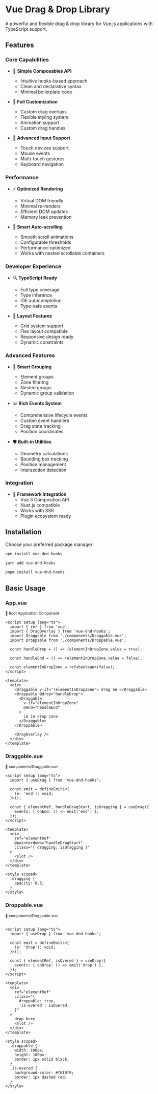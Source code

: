 # Vue Drag & Drop Library

A powerful and flexible drag & drop library for Vue.js applications with TypeScript support.

## Features

### Core Capabilities

- 🎯 **Simple Composables API**

  - Intuitive hooks-based approach
  - Clean and declarative syntax
  - Minimal boilerplate code
- 🎨 **Full Customization**

  - Custom drag overlays
  - Flexible styling system
  - Animation support
  - Custom drag handles
- 📱 **Advanced Input Support**

  - Touch devices support
  - Mouse events
  - Multi-touch gestures
  - Keyboard navigation

### Performance

- ⚡ **Optimized Rendering**

  - Virtual DOM friendly
  - Minimal re-renders
  - Efficient DOM updates
  - Memory leak prevention
- 🔄 **Smart Auto-scrolling**

  - Smooth scroll animations
  - Configurable thresholds
  - Performance-optimized
  - Works with nested scrollable containers

### Developer Experience

- 🔍 **TypeScript Ready**

  - Full type coverage
  - Type inference
  - IDE autocompletion
  - Type-safe events
- 📐 **Layout Features**

  - Grid system support
  - Flex layout compatible
  - Responsive design ready
  - Dynamic constraints

### Advanced Features

- 🎯 **Smart Grouping**

  - Element groups
  - Zone filtering
  - Nested groups
  - Dynamic group validation
- 📊 **Rich Events System**

  - Comprehensive lifecycle events
  - Custom event handlers
  - Drag state tracking
  - Position coordinates
- 🛡️ **Built-in Utilities**

  - Geometry calculations
  - Bounding box tracking
  - Position management
  - Intersection detection

### Integration

- 🔌 **Framework Integration**
  - Vue 3 Composition API
  - Nuxt.js compatible
  - Works with SSR
  - Plugin ecosystem ready

## Installation

Choose your preferred package manager:

```bash
npm install vue-dnd-hooks
```

```bash
yarn add vue-dnd-hooks
```

```bash
pnpm install vue-dnd-hooks
```

## Basic Usage

### App.vue
<sup>📄 Root Application Component</sup>
```vue
<script setup lang="ts">
  import { ref } from 'vue';
  import { DragOverlay } from 'vue-dnd-hooks';
  import Draggable from './components/Draggable.vue';
  import Droppable from './components/Droppable.vue';

  const handleDrop = () => (elementInDropZone.value = true);

  const handleEnd = () => (elementInDropZone.value = false);

  const elementInDropZone = ref<boolean>(false);
</script>

<template>
  <div>
    <Draggable v-if="!elementInDropZone"> drag me </Draggable>
    <Droppable @drop="handleDrop">
      <Draggable
        v-if="elementInDropZone"
        @end="handleEnd"
      >
        im in drop zone
      </Draggable>
    </Droppable>

    <DragOverlay />
  </div>
</template>

```

### Draggable.vue
<sup>🧩 components/Draggable.vue</sup>
```vue
<script setup lang="ts">
  import { useDrag } from 'vue-dnd-hooks';

  const emit = defineEmits<{
    (e: 'end'): void;
  }>();

  const { elementRef, handleDragStart, isDragging } = useDrag({
    events: { onEnd: () => emit('end') },
  });
</script>

<template>
  <div
    ref="elementRef"
    @pointerdown="handleDragStart"
    :class="{ dragging: isDragging }"
  >
    <slot />
  </div>
</template>

<style scoped>
  .dragging {
    opacity: 0.5;
  }
</style>

```

### Droppable.vue
<sup>🧩 components/Droppable.vue</sup>
```vue

<script setup lang="ts">
  import { useDrop } from 'vue-dnd-hooks';

  const emit = defineEmits<{
    (e: 'drop'): void;
  }>();

  const { elementRef, isOvered } = useDrop({
    events: { onDrop: () => emit('drop') },
  });
</script>

<template>
  <div
    ref="elementRef"
    :class="{
      droppable: true,
      'is-overed': isOvered,
    }"
  >
    drop here
    <slot />
  </div>
</template>

<style scoped>
  .droppable {
    width: 100px;
    height: 100px;
    border: 1px solid black;
  }
  .is-overed {
    background-color: #f0f0f0;
    border: 1px dashed red;
  }
</style>


```


